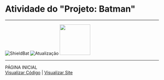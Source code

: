 <h1> Atividade do  "Projeto: Batman" </h1>

 <hr>

![ShieldBat](https://img.shields.io/badge/BatmanLorem-000000?style=https://github.com/user-attachments/assets/1a051f05-9388-46e7-a633-5575621d8888)
![Atualização](https://img.shields.io/badge/Finalizado-CCFF00?style=for-the-badge&logo=gameandwatch&logoColor=gray)
 <img src="https://github.com/user-attachments/assets/77e507ca-e2b0-4c41-a12c-e1d099631d5d" width="100px">

 <hr>

 PÁGINA INICIAL
  <br>
 <a href="https://github.com/ArturEric/BATMAN-With-Lorem/blob/main/index.html" target="_blank">Visualizar Código</a> | <a  href="https://artureric.github.io/BATMAN-With-Lorem/" target="_blank">Visualizar Site</a>


